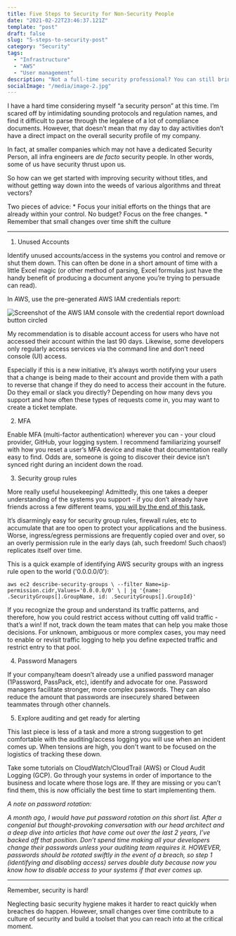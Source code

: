 ```yaml
---
title: Five Steps to Security for Non-Security People
date: "2021-02-22T23:46:37.121Z"
template: "post"
draft: false
slug: "5-steps-to-security-post"
category: "Security"
tags:
  - "Infrastructure"
  - "AWS"
  - "User management"
description: "Not a full-time security professional? You can still bring value to your organization by funneling attention towards basic security hygiene."
socialImage: "/media/image-2.jpg"
---
```


I have a hard time considering myself “a security person” at this time. I’m scared off by intimidating sounding protocols and regulation names, and find it difficult to parse through the legalese of a lot of compliance documents. However, that doesn’t mean that my day to day activities don’t have a direct impact on the overall security profile of my company.

In fact, at smaller companies which may not have a dedicated Security Person, all infra engineers are *de facto* security people. In other words, some of us have security thrust upon us.

So how can we get started with improving security without titles, and without getting way down into the weeds of various algorithms and threat vectors?

Two pieces of advice:
    * Focus your initial efforts on the things that are already within your control. No budget? Focus on the free changes.
    * Remember that small changes over time shift the culture
    
*******

1. Unused Accounts

Identify unused accounts/access in the systems you control and remove or shut them down. This can often be done in a short amount of time with a little Excel magic (or other method of parsing, Excel formulas just have the handy benefit of producing a document anyone you’re trying to persuade can read).

In AWS, use the pre-generated AWS IAM credentials report:

![Screenshot of the AWS IAM console with the credential report download button circled](/media/iam-credential-screen-shot.png)

My recommendation is to disable account access for users who have not accessed their account within the last 90 days. Likewise, some developers only regularly access services via the command line and don’t need console (UI) access. 

Especially if this is a new initiative, it’s always worth notifying your users that a change is being made to their account and provide them with a path to reverse that change if they do need to access their account in the future. Do they email or slack you directly? Depending on how many devs you support and how often these types of requests come in, you may want to create a ticket template. 

2. MFA

Enable MFA (multi-factor authentication) wherever you can - your cloud provider, GitHub, your logging system. I recommend familiarizing yourself with how you reset a user’s MFA device and make that documentation really easy to find. Odds are, someone is going to discover their device isn’t synced right during an incident down the road.

3. Security group rules

More really useful housekeeping! Admittedly, this one takes a deeper understanding of the systems you support - if you don’t already have friends across a few different teams, <a href="https://www.brainpickings.org/2014/02/20/the-benjamin-franklin-effect-mcraney/" target="_blank">you will by the end of this task.</a> 

It’s disarmingly easy for security group rules, firewall rules, etc to accumulate that are too open to protect your applications and the business. Worse, ingress/egress permissions are frequently copied over and over, so an overly permission rule in the early days (ah, such freedom! Such chaos!) replicates itself over time. 

This is a quick example of identifying AWS security groups with an ingress rule open to the world ('0.0.0.0/0'):

`aws ec2 describe-security-groups \
--filter Name=ip-permission.cidr,Values='0.0.0.0/0' \
| jq '{name: .SecurityGroups[].GroupName, id: .SecurityGroups[].GroupId}'`

If you recognize the group and understand its traffic patterns, and therefore, how you could restrict access without cutting off valid traffic - that’s a win! If not, track down the team mates that can help you make those decisions. For unknown, ambiguous or more complex cases, you may need to enable or revisit traffic logging to help you define expected traffic and restrict entry to that pool. 

4. Password Managers

If your company/team doesn’t already use a unified password manager (1Password, PassPack, etc), identify and advocate for one. Password managers facilitate stronger, more complex passwords. They can also reduce the amount that passwords are insecurely shared between teammates through other channels.

5. Explore auditing and get ready for alerting

This last piece is less of a task and more a strong suggestion to get comfortable with the auditing/access logging you will use when an incident comes up. When tensions are high, you don't want to be focused on the logistics of tracking these down.

Take some tutorials on CloudWatch/CloudTrail (AWS) or Cloud Audit Logging (GCP). Go through your systems in order of importance to the business and locate where those logs are. If they are missing or you can’t find them, this is now officially the best time to start implementing them.

*A note on password rotation:*

*A month ago, I would have put password rotation on this short list. After a congenial but thought-provoking conversation with our head architect and a deep dive into articles that have come out over the last 2 years, I’ve backed off that position. Don’t spend time making all your developers change their passwords unless your auditing team requires it. HOWEVER, passwords should be rotated swiftly in the event of a breach, so step 1 (identifying and disabling access) serves double duty because now you know how to disable access to your systems if that ever comes up.* 

*******

Remember, security is hard! 

Neglecting basic security hygiene makes it harder to react quickly when breaches do happen. However, small changes over time contribute to a culture of security and build a toolset that you can reach into at the critical moment.
